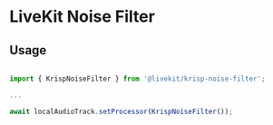 # LiveKit Noise Filter

## Usage

```ts

import { KrispNoiseFilter } from '@livekit/krisp-noise-filter';

...

await localAudioTrack.setProcessor(KrispNoiseFilter());

```
